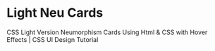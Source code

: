 # Light Neu Cards
 CSS Light Version Neumorphism Cards Using Html & CSS with Hover Effects | CSS UI Design Tutorial
